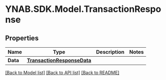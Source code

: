 # YNAB.SDK.Model.TransactionResponse
## Properties

Name | Type | Description | Notes
------------ | ------------- | ------------- | -------------
**Data** | [**TransactionResponseData**](TransactionResponseData.md) |  | 

[[Back to Model list]](../README.md#documentation-for-models) [[Back to API list]](../README.md#documentation-for-api-endpoints) [[Back to README]](../README.md)

